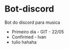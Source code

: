 # Bot-discord
Bot do discord para musica
- Primeiro dia - GIT - 22/05
- Confirmed - Ivan
- tulio hahaha
